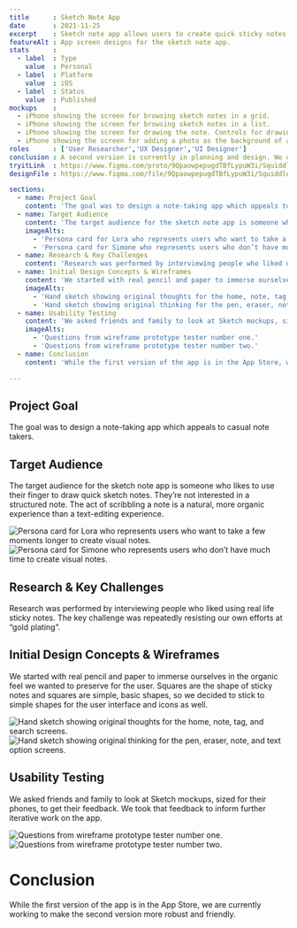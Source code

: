 ```yaml
---
title      : Sketch Note App
date       : 2021-11-25
excerpt    : Sketch note app allows users to create quick sticky notes on their phones.
featureAlt : App screen designs for the sketch note app.
stats      : 
  - label  : Type
    value  : Personal
  - label  : Platform
    value  : iOS
  - label  : Status
    value  : Published
mockups    : 
  - iPhone showing the screen for browsing sketch notes in a grid.
  - iPhone showing the screen for browsing sketch notes in a list.
  - iPhone showing the screen for drawing the note. Controls for drawing, color, and text are presented.
  - iPhone showing the screen for adding a photo as the background of a note.
roles      : ['User Researcher','UX Designer','UI Designer']
conclusion : A second version is currently in planning and design. We don’t have a release date yet.
tryitLink  : https://www.figma.com/proto/9QpaowpepugdTBfLypuW3i/Squiddle?page-id=0%3A1&node-id=3%3A6&viewport=241%2C48%2C0.34&scaling=scale-down&starting-point-node-id=6%3A338
designFile : https://www.figma.com/file/9QpaowpepugdTBfLypuW3i/Squiddle?node-id=0%3A1

sections:
  - name: Project Goal
    content: 'The goal was to design a note-taking app which appeals to casual note takers.'
  - name: Target Audience
    content: 'The target audience for the sketch note app is someone who likes to use their finger to draw quick sketch notes. They’re not interested in a structured note. The act of scribbling a note is a natural, more organic experience than a text-editing experience.'
    imageAlts:
      - 'Persona card for Lora who represents users who want to take a few moments longer to create visual notes.'
      - 'Persona card for Simone who represents users who don’t have much time to create visual notes.'
  - name: Research & Key Challenges
    content: 'Research was performed by interviewing people who liked using real life sticky notes. The key challenge was repeatedly resisting our own efforts at “gold plating”.'
  - name: Initial Design Concepts & Wireframes
    content: 'We started with real pencil and paper to immerse ourselves in the organic feel we wanted to preserve for the user. Squares are the shape of sticky notes and squares are simple, basic shapes, so we decided to stick to simple shapes for the user interface and icons as well.'
    imageAlts: 
      - 'Hand sketch showing original thoughts for the home, note, tag, and search screens.'
      - 'Hand sketch showing original thinking for the pen, eraser, note, and text option screens.'
  - name: Usability Testing
    content: 'We asked friends and family to look at Sketch mockups, sized for their phones, to get their feedback. We took that feedback to inform further iterative work on the app.'
    imageAlts: 
      - 'Questions from wireframe prototype tester number one.'
      - 'Questions from wireframe prototype tester number two.'
  - name: Conclusion
    content: 'While the first version of the app is in the App Store, we are currently working to make the second version more robust and friendly.'

---
```


## Project Goal

The goal was to design a note-taking app which appeals to casual note takers.

## Target Audience

The target audience for the sketch note app is someone who likes to use their finger to draw quick sketch notes. They’re not interested in a structured note. The act of scribbling a note is a natural, more organic experience than a text-editing experience.

![Persona card for Lora who represents users who want to take a few moments longer to create visual notes.](/images/projects/sketch-note-app/persona-1.jpg)
![Persona card for Simone who represents users who don’t have much time to create visual notes.](/images/projects/sketch-note-app/persona-2.jpg)

## Research & Key Challenges

Research was performed by interviewing people who liked using real life sticky notes. The key challenge was repeatedly resisting our own efforts at “gold plating”.

## Initial Design Concepts & Wireframes

We started with real pencil and paper to immerse ourselves in the organic feel we wanted to preserve for the user. Squares are the shape of sticky notes and squares are simple, basic shapes, so we decided to stick to simple shapes for the user interface and icons as well.

![Hand sketch showing original thoughts for the home, note, tag, and search screens.](/images/projects/sketch-note-app/sketch-wireframe-1.jpg)
![Hand sketch showing original thinking for the pen, eraser, note, and text option screens.](/images/projects/sketch-note-app/sketch-wireframe-2.jpg)

## Usability Testing

 We asked friends and family to look at Sketch mockups, sized for their phones, to get their feedback. We took that feedback to inform further iterative work on the app.

![Questions from wireframe prototype tester number one.](/images/projects/sketch-note-app/usability-1.jpg)
![Questions from wireframe prototype tester number two.](/images/projects/sketch-note-app/usability-2.jpg)

# Conclusion

While the first version of the app is in the App Store, we are currently working to make the second version more robust and friendly.
